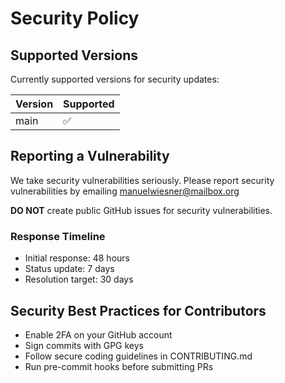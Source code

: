 # Security Policy

## Supported Versions

Currently supported versions for security updates:

| Version | Supported |
| ------- | --------- |
| main    | ✅        |

## Reporting a Vulnerability

We take security vulnerabilities seriously. Please report security
vulnerabilities by emailing manuelwiesner@mailbox.org

**DO NOT** create public GitHub issues for security vulnerabilities.

### Response Timeline

- Initial response: 48 hours
- Status update: 7 days
- Resolution target: 30 days

## Security Best Practices for Contributors

- Enable 2FA on your GitHub account
- Sign commits with GPG keys
- Follow secure coding guidelines in CONTRIBUTING.md
- Run pre-commit hooks before submitting PRs
